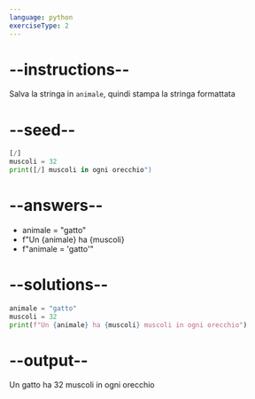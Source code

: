 ```yaml
---
language: python
exerciseType: 2
---
```


# --instructions--

Salva la stringa in `animale`, quindi stampa la stringa formattata

# --seed--

```python
[/]
muscoli = 32
print([/] muscoli in ogni orecchio")
```

# --answers--

- animale = "gatto"
- f"Un {animale} ha {muscoli}
- f"animale = 'gatto'"

# --solutions--

```python
animale = "gatto"
muscoli = 32
print(f"Un {animale} ha {muscoli} muscoli in ogni orecchio")
```

# --output--

Un gatto ha 32 muscoli in ogni orecchio

